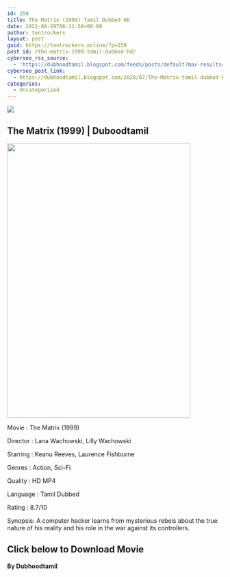 ```yaml
---
id: 150
title: The Matrix (1999) Tamil Dubbed HD
date: 2021-08-29T06:11:58+00:00
author: tentrockers
layout: post
guid: https://tentrockers.online/?p=150
post id: /the-matrix-1999-tamil-dubbed-hd/
cyberseo_rss_source:
  - 'https://dubhoodtamil.blogspot.com/feeds/posts/default?max-results=150&start-index=151'
cyberseo_post_link:
  - https://dubhoodtamil.blogspot.com/2020/07/The-Matrix-tamil-dubbed-hd.html
categories:
  - Uncategorized
---
```

<div class="media_block">
  <img src="https://1.bp.blogspot.com/-D76NVzMynOA/XyQNXxd531I/AAAAAAAAB4Q/oYJqntooMaAUJ8eNnzqXonE6HFQJrx_cwCNcBGAsYHQ/s72-w428-h640-c/The-Matrix-Poster-MyPosterCollection.com-14.jpg" class="media_thumbnail" />
</div>

## <span>The Matrix (1999) | Duboodtamil</span>

<div class="separator">
  <a href="https://1.bp.blogspot.com/-D76NVzMynOA/XyQNXxd531I/AAAAAAAAB4Q/oYJqntooMaAUJ8eNnzqXonE6HFQJrx_cwCNcBGAsYHQ/s1500/The-Matrix-Poster-MyPosterCollection.com-14.jpg" imageanchor="1"><img loading="lazy" border="0" data-original-height="1500" data-original-width="1000" height="640" src="https://1.bp.blogspot.com/-D76NVzMynOA/XyQNXxd531I/AAAAAAAAB4Q/oYJqntooMaAUJ8eNnzqXonE6HFQJrx_cwCNcBGAsYHQ/w428-h640/The-Matrix-Poster-MyPosterCollection.com-14.jpg" width="428" /></a>
</div>

Movie	<span></span>:	<span></span>The Matrix (1999)

Director	<span></span>:	<span></span>Lana Wachowski, Lilly Wachowski

Starring	<span></span>:	<span></span>Keanu Reeves, Laurence Fishburne

Genres	<span></span>:	<span></span>Action, Sci-Fi

Quality	<span></span>:	<span></span>HD MP4

Language	<span></span>:	<span></span>Tamil Dubbed

Rating	<span></span>:	<span></span>8.7/10

Synopsis: A computer hacker learns from mysterious rebels about the true nature of his reality and his role in the war against its controllers.

## <span>Click below to Download Movie</span>

<span><b>By Dubhoodtamil</b></span>
